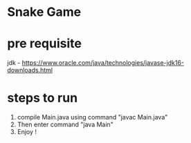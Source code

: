 # Snake Game

# pre requisite
jdk - https://www.oracle.com/java/technologies/javase-jdk16-downloads.html

# steps to run
1. compile Main.java using command "javac Main.java" <br>
2. Then enter command "java Main"
3. Enjoy !
